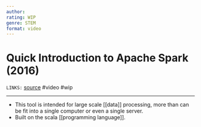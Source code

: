```yaml
---
author: 
rating: WIP 
genre: STEM
format: video
---
```

# Quick Introduction to Apache Spark (2016)
`LINKS:` [source](https://www.youtube.com/watch?v=TgiBvKcGL24)
#video #wip 

---
- This tool is intended for large scale [[data]] processing, more than can be fit into a single computer or even a single server. 
- Built on the scala [[programming language]]. 